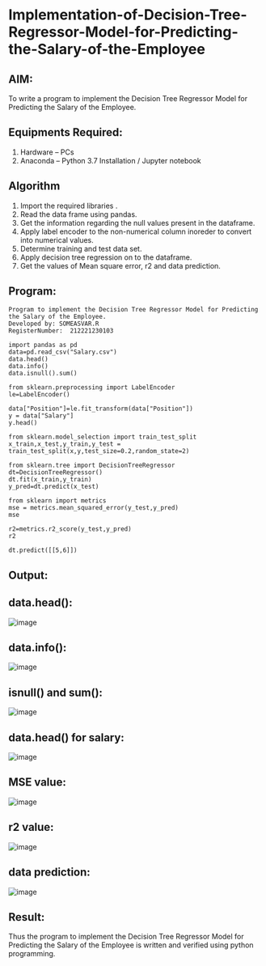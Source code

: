 # Implementation-of-Decision-Tree-Regressor-Model-for-Predicting-the-Salary-of-the-Employee

## AIM:
To write a program to implement the Decision Tree Regressor Model for Predicting the Salary of the Employee.

## Equipments Required:
1. Hardware – PCs
2. Anaconda – Python 3.7 Installation / Jupyter notebook

## Algorithm
1. Import the required libraries .
2. Read the data frame using pandas.
3. Get the information regarding the null values present in the dataframe.
4. Apply label encoder to the non-numerical column inoreder to convert into numerical values.
5. Determine training and test data set.
6. Apply decision tree regression on to the dataframe.
7. Get the values of Mean square error, r2 and data prediction.
## Program:
```
Program to implement the Decision Tree Regressor Model for Predicting the Salary of the Employee.
Developed by: SOMEASVAR.R
RegisterNumber:  212221230103
```
```
import pandas as pd
data=pd.read_csv("Salary.csv")
data.head()
data.info()
data.isnull().sum()

from sklearn.preprocessing import LabelEncoder
le=LabelEncoder()

data["Position"]=le.fit_transform(data["Position"])
y = data["Salary"]
y.head()

from sklearn.model_selection import train_test_split
x_train,x_test,y_train,y_test = train_test_split(x,y,test_size=0.2,random_state=2)

from sklearn.tree import DecisionTreeRegressor
dt=DecisionTreeRegressor()
dt.fit(x_train,y_train)
y_pred=dt.predict(x_test)

from sklearn import metrics
mse = metrics.mean_squared_error(y_test,y_pred)
mse

r2=metrics.r2_score(y_test,y_pred)
r2

dt.predict([[5,6]])
```

## Output:
## data.head():
![image](https://github.com/SOMEASVAR/Implementation-of-Decision-Tree-Regressor-Model-for-Predicting-the-Salary-of-the-Employee/assets/93434149/28c6a7c9-e262-4ebc-ae4a-bdb804234370)

## data.info():
![image](https://github.com/SOMEASVAR/Implementation-of-Decision-Tree-Regressor-Model-for-Predicting-the-Salary-of-the-Employee/assets/93434149/40f6381c-96d0-44ac-a771-c2404d9a134a)

## isnull() and sum():
![image](https://github.com/SOMEASVAR/Implementation-of-Decision-Tree-Regressor-Model-for-Predicting-the-Salary-of-the-Employee/assets/93434149/63bcba94-bf2c-4a8d-98db-b3ad0e485a10)

## data.head() for salary:
![image](https://github.com/SOMEASVAR/Implementation-of-Decision-Tree-Regressor-Model-for-Predicting-the-Salary-of-the-Employee/assets/93434149/e1916232-103c-4e61-9525-28f8023dc52c)

## MSE value:
![image](https://github.com/SOMEASVAR/Implementation-of-Decision-Tree-Regressor-Model-for-Predicting-the-Salary-of-the-Employee/assets/93434149/de3d3ea5-f16b-401a-acec-c5b541a09c60)

## r2 value:
![image](https://github.com/SOMEASVAR/Implementation-of-Decision-Tree-Regressor-Model-for-Predicting-the-Salary-of-the-Employee/assets/93434149/0a263b34-f482-4370-a052-49428cd1d50b)

## data prediction:
![image](https://github.com/SOMEASVAR/Implementation-of-Decision-Tree-Regressor-Model-for-Predicting-the-Salary-of-the-Employee/assets/93434149/1a796568-712b-4b1f-aee8-291b9af6d689)


## Result:
Thus the program to implement the Decision Tree Regressor Model for Predicting the Salary of the Employee is written and verified using python programming.
